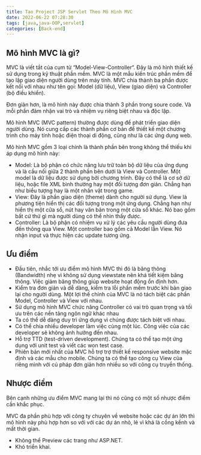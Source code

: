 ```yaml
---
title: Tạo Project JSP Servlet Theo Mô Hình MVC
date: 2022-06-22 07:28:30
tags: [java,java-OOP,servlet]
categories: [Back-end]
---
```


## Mô hình MVC là gì?



MVC là viết tắt của cụm từ “Model-View-Controller“. Đây là mô hình thiết kế sử dụng trong kỹ thuật phần mềm. MVC là một mẫu kiến trúc phần mềm để tạo lập giao diện người dùng trên máy tính. MVC chia thành ba phần được kết nối với nhau như tên gọi: Model (dữ liệu), View (giao diện) và Controller (bộ điều khiển).

Đơn giản hơn, là mô hình này được chia thành 3 phần trong soure code. Và mỗi phần đảm nhận vai trò và nhiệm vụ riêng biệt nhau và độc lập.

Mô hình MVC (MVC pattern) thường được dùng để phát triển giao diện người dùng. Nó cung cấp các thành phần cơ bản để thiết kế một chương trình cho máy tính hoặc điện thoại di động, cũng như là các ứng dụng web.

Mô hình MVC gồm 3 loại chính là thành phần bên trong không thể thiếu khi áp dụng mô hình này:

* Model: Là bộ phận có chức năng lưu trữ toàn bộ dữ liệu của ứng dụng và là cầu nối giữa 2 thành phần bên dưới là View và Controller. Một model là dữ liệu được sử dụng bởi chương trình. Đây có thể là cơ sở dữ liệu, hoặc file XML bình thường hay một đối tượng đơn giản. Chẳng hạn như biểu tượng hay là một nhân vật trong game.
* View: Đây là phần giao diện (theme) dành cho người sử dụng. View là phương tiện hiển thị các đối tượng trong một ứng dụng. Chẳng hạn như hiển thị một cửa sổ, nút hay văn bản trong một cửa sổ khác. Nó bao gồm bất cứ thứ gì mà người dùng có thể nhìn thấy được.
* Controller: Là bộ phận có nhiệm vụ xử lý các yêu cầu người dùng đưa đến thông qua View. Một controller bao gồm cả Model lẫn View. Nó nhận input và thực hiện các update tương ứng.

## Ưu điểm

* Đầu tiên, nhắc tới ưu điểm mô hình MVC thì đó là băng thông (Bandwidth) nhẹ vì không sử dụng viewstate nên khá tiết kiệm băng thông. Việc giảm băng thông giúp website hoạt động ổn định hơn.
* Kiểm tra đơn giản và dễ dàng, kiểm tra lỗi phần mềm trước khi bàn giao lại cho người dùng.
Một lợi thế chính của MVC là nó tách biệt các phần Model, Controller và View với nhau.
* Sử dụng mô hình MVC chức năng Controller có vai trò quan trọng và tối ưu trên các nền tảng ngôn ngữ khác nhau
* Ta có thể dễ dàng duy trì ứng dụng vì chúng được tách biệt với nhau.
* Có thể chia nhiều developer làm việc cùng một lúc. Công việc của các developer sẽ không ảnh hưởng đến nhau.
* Hỗ trợ TTD (test-driven development). Chúng ta có thể tạo một ứng dụng với unit test và viết các won test case.
* Phiên bản mới nhất của MVC hỗ trợ trợ thiết kế responsive website mặc định và các mẫu cho mobile. Chúng ta có thể tạo công cụ View của riêng mình với cú pháp đơn giản hơn nhiều so với công cụ truyền thống.

## Nhược điểm

Bên cạnh những ưu điểm MVC mang lại thì nó cũng có một số nhược điểm cần khắc phục.

MVC đa phần phù hợp với công ty chuyên về website hoặc các dự án lớn thì mô hình này phù hợp hơn so với với các dự án nhỏ, lẻ vì khá là cồng kềnh và mất thời gian.

* Không thể Preview các trang như ASP.NET.
* Khó triển khai.